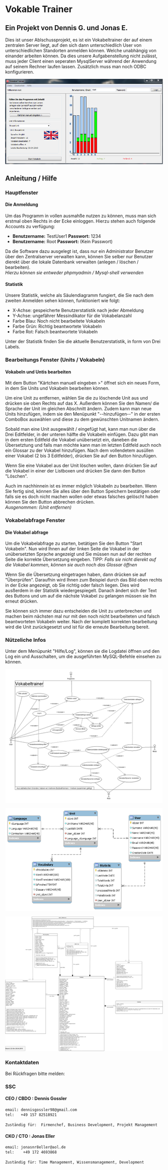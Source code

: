 # Vokable Trainer

## Ein Projekt von Dennis G. und Jonas E.

Dies ist unser Ablschussprojekt, es ist ein Vokabeltrainer der auf einem zentralen Server liegt, auf den sich dann unterschiedlich User von unterschiedlichen Standorten anmelden können. Welche unabhängig von einander arbeiten können. Da dies unsere Aufgabenstellung nicht zulässt, muss jeder Client einen seperaten MysqlServer während der Anwendung auf seinem Rechner laufen lassen. Zusätzlich muss man noch ODBC konfigurieren. 

![](https://github.com/DennisGoss99/Projekt-Voc/blob/master/Resources/pictures/MianFormBeispielBild.PNG?raw=true "MianFormBeispielBild")
## Anleitung / Hilfe

### Hauptfenster

#### Die Anmeldung

Um das Programm in vollen ausmahße nutzen zu können, muss man sich erstmal oben Rechts in der Ecke einloggen. Hierzu stehen auch folgende Accounts zu verfügung:
* **Benutzername:** TestUser1 **Passwort:** 1234 
* **Benutzername:** Root 	**Passwort:** (Kein Passwort)

Da die Software dazu ausgelegt ist, dass nur ein Administrator Benutzer über den Zentralserver verwalten kann, können Sie selber nur Benutzer dierekt über die lokale Datenbank verwalten (anlegen / löschen / bearbeiten).  
*Hierzu können sie entweder phpmyadmin / Mysql-shell verwenden*
 
#### Statistik 

Unsere Statistik, welche als Säulendiagramm fungiert, die Sie nach dem zweiten Anmelden sehen können, funktioniert wie folgt: 

* X-Achse: gespeicherte Benutzerstatistik nach jeder Abmeldung  
* Y-Achse: ungefährer Messindikator für die Vokabelanzahl  
* Farbe Blau: Noch nicht bearbeitete Vokabeln
* Farbe Grün: Richtig beantwortete Vokabeln
* Farbe Rot: Falsch beantwortete Vokabeln

Unter der Statistik finden Sie die aktuelle Benutzerstatistik, in form von Drei Labels. 

### Bearbeitungs Fenster (Units / Vokabeln)

#### Vokabeln und Untis bearbeiten

Mit dem Button "Kärtchen manuell eingeben >" öffnet sich ein neues Form, in dem Sie Units und Vokabeln bearbeiten können. 

Um eine Unit zu entfernen, wählen Sie die zu löschende Unit aus und drücken sie oben Rechts auf das X.
Außerdem können Sie den Namen/ die Sprache der Unit im gleichen Abschnitt ändern.
Zudem kann man neue Units hinzufügen, indem sie den Menüpunkt "--hinzufügen--" in der ersten ComboBox auswählen und diese zu dem gewünschten Unitnamen ändern.

Sobald man eine Unit ausgewählt / eingefügt hat, kann man nun über die Drei Editfelder, in der unteren hälfte die Vokabeln einfügen. 
Dazu gibt man in dem ersten Editfeld die Vokabel unübersetzt ein, daneben die Übersetztung und falls man möchte kann man im letzten Editfeld auch noch ein Glossar zu der Vokabel hinzufügen. Nach dem vollendetem ausüllen einer Vokabel (2 bis 3 Editfelder), drücken Sie auf den Button hinzufügen. 

Wenn Sie eine Vokabel aus der Unit löschen wollen, dann drücken Sie auf die Vokabel in einer der Listboxen und drücken Sie dann den Button "Löschen".

Auch im nachhinnein ist es immer möglich Vokabeln zu bearbeiten.
Wenn Sie fertig sind, können Sie alles über den Button Speichern bestätigen oder falls sie es doch nicht machen wollen oder etwas falsches gelöscht haben können Sie den Button abbrechen drücken.  
*Ausgenommen: (Unit entfernen)*

### Vokabelabfrage Fenster

#### Die Vokabel abfrage

Um die Vokabelabfrage zu starten, betätigen Sie den Button "Start Vokabeln".
Nun wird Ihnen auf der linken Seite die Vokabel in der unübersetzten Sprache angezeigt und Sie müssen nun auf der rechten Seite die korrekte Übersetzung eingeben. 
TIPP: *Falls sie nicht dierekt auf die Vokabel kommen, können sie auch noch das Glossar öffnen*

Wenn Sie die Übersetzung eingetragen haben, dann drücken sie auf "Überprüfen". Daraufhin wird Ihnen zum Beispiel durch das Bild oben rechts in der Ecke angezeigt, ob Sie richtig oder falsch liegen. Dies wird ausßerdem in der Statistik wiedergespiegelt.
Danach ändert sich der Text des Buttons und um auf die nächste Vokabel zu gelangen müssen sie Ihn erneut drücken.

Sie können sich immer dazu entscheiden die Unit zu unterbrechen und machen beim nächsten mal nur mit den noch nicht bearbeiteten und falsch beantworteten Vokabeln weiter. Nach der komplett korrekten bearbeitung wird die Unit zurückgesetzt und ist für die erneute Bearbeitung bereit. 

### Nützeliche Infos

Unter dem Menüpunkt "Hilfe/Log", können sie die Logdatei öffnen und den Log ein und Ausschalten, um die ausgeführten MySQL-Befehle einsehen zu können.

![](https://github.com/DennisGoss99/Projekt-Voc/blob/master/Diagramme/Use%20case.png "Use case Diagramm")

![](https://github.com/DennisGoss99/Projekt-Voc/blob/master/Diagramme/Erdiagramm.png "ER Diagramm")

![](https://github.com/DennisGoss99/Projekt-Voc/blob/master/Diagramme/Klassendiagramm.png "Klassendiagramm")


### Kontaktdaten

Bei Rückfragen bitte melden:

### SSC
#### CEO / CBDO : Dennis Gossler
	email: dennisgossler98@gmail.com
	tel:   +49 157 82518921 
	
	Zuständig für:  Firmenchef, Business Development, Projekt Management


#### CKO / CTO  : Jonas Eller
	email: jonasnr8eller@aol.de
	tel:	+49 172 4693868
	
	Zuständig für: Time Management, Wissensmanagement, Development
	
	

